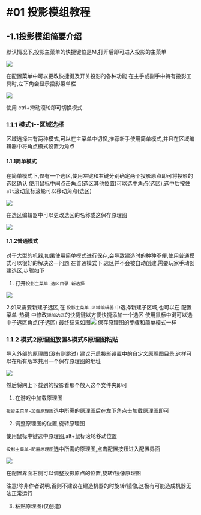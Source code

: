 # #01 投影模组教程

## -1.1投影模组简要介绍
默认情况下,投影主菜单的快捷键位是M,打开后即可进入投影的主菜单

![](https://www.xhbsh.top/img/mod/litematica/img.png)

在配置菜单中可以更改快捷键及开关投影的各种功能
在主手或副手中持有投影工具时,左下角会显示投影菜单栏

![](https://www.xhbsh.top/img/mod/litematica/img_1.png)

使用 ctrl+滑动滚轮即可切换模式.

### 1.1.1 模式1--区域选择

区域选择共有两种模式,可以在主菜单中切换,推荐新手使用简单模式,并且在区域编辑器中将角点模式设置为角点

#### 1.1.1简单模式

在简单模式下,仅有一个选区,使用左键和右键分别确定两个投影原点即可将投影的选区确认
使用鼠标中间点击角点(选区其他位置)可以选中角点(选区),选中后按住`alt`滚动鼠标滚轮可以移动角点(选区)

![](https://www.xhbsh.top/img/mod/litematica/img_2.png)

在选区编辑器中可以更改选区的名称或这保存原理图

![](https://www.xhbsh.top/img/mod/litematica/img4.png)

#### 1.1.2普通模式

对于大型的机器,如果使用简单模式进行保存,会导致建造时的种种不便,使用普通模式可以很好的解决这一问题
在普通模式下,选区并不会被自动创建,需要玩家手动创建选区,步骤如下

1. 打开`投影主菜单-选区目录-新选择`

![](https://www.xhbsh.top/img/mod/litematica/img_4.png)

2.如果需要新建子选区,在 `投影主菜单-区域编辑器` 中选择新建子区域,也可以在 配置菜单-热键 中修改`添加选区`的快捷键以方便快捷添加一个选区
使用鼠标中键可以选中子选区角点(子选区)
最终结果如图![](https://www.xhbsh.top/img/mod/litematica/img_5.png)
保存原理图的步骤和简单模式一样

### 1.1.2 模式2原理图放置&模式5原理图粘贴

导入外部的原理图(没有则跳过)
建议开启投影设置中的自定义原理图目录,这样可以在所有版本共用一个保存原理图的地址

![](https://www.xhbsh.top/img/mod/litematica/img_6.png)

然后将网上下载到的投影看那个放入这个文件夹即可

1. 在游戏中加载原理图

`投影主菜单-加载原理图`选中所需的原理图后在左下角点击加载原理图即可

2. 调整原理图的位置,旋转原理图

使用鼠标中键选中原理图,alt+鼠标滚轮移动位置

`投影主菜单-配置原理图`选中所需的原理图,点击配置按钮进入配置界面

![](https://www.xhbsh.top/img/mod/litematica/img_8.png)

在配置界面右侧可以调整投影原点的位置,旋转/镜像原理图

注意!除非作者说明,否则不建议在建造机器的时旋转/镜像,这极有可能造成机器无法正常运行

3. 粘贴原理图(仅创造)


